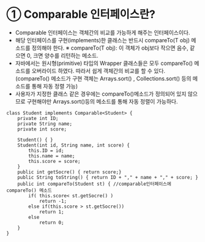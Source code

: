 __① Comparable<T> 인터페이스란?__
================================
- Comparable<T> 인터페이스는 객체간의 비교를 가능하게 해주는 인터페이스이다. 
- 해당 인터페이스를 구현(implements)한 클래스는 반드시 compareTo(T obj) 메소드를 정의해야 한다. 
  ※ compareTo(T obj): 이 객체가 obj보다 작으면 음수, 같으면 0, 크면 양수를 리턴하는 메소드.
- 자바에서는 원시형(primitive) 타입의 Wrapper 클래스들은 모두 compareTo() 메소드를 오버라이드 하였다. 따라서 쉽게 객체간의 비교를 할 수 있다. (compareTo() 메소드가 구현 객체는 Arrays.sort()   , Collections.sort() 등의 메소드를 통해 자동 정렬 가능)
- 사용자가 지정한 클래스 같은 경우에는 compareTo()메소드가 정의되어 있지 않으므로 구현해야만 Arrays.sort()등의 메소드를 통해 자동 정렬이 가능하다.

```
class Student implements Comparable<Student> {
    private int ID;
    private String name;
    private int score;

    Student() { }
    Student(int id, String name, int score) {
        this.ID = id;
        this.name = name;
        this.score = score;
    }
    public int getSocre() { return score;}
    public String toString() { return ID + "," + name + "," + score; }
    public int compareTo(Student st) { //comparable인터페이스에 compareTo() 메소드
        if( this.score< st.getSocre() )
            return -1;
        else if(this.score > st.getSocre())
            return 1;
        else
            return 0;
    }
}
```
